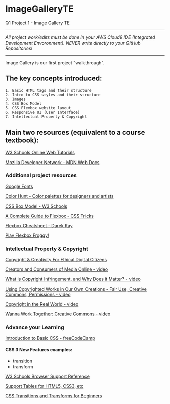 # ImageGalleryTE
Q1 Project 1 - Image Gallery TE

<hr>
<em>All project work/edits must be done in your AWS Cloud9 IDE (Integrated Development Envoronment). NEVER write directly to your GitHub Repositories!</em>
<hr>

Image Gallery is our first project "walkthrough".

## The key concepts introduced:
    1. Basic HTML tags and their structure
    2. Intro to CSS styles and their structure
    3. Images
    4. CSS Box Model
    5. CSS Flexbox website layout
    6. Responsive UI (User Interface)
    7. Intellectual Property & Copyright
    
    
## Main two resources (equivalent to a course textbook):

[W3 Schools Online Web Tutorials](https://www.w3schools.com/)

[Mozilla Developer Network - MDN Web Docs](https://developer.mozilla.org/en-US/)



### Additional project resources

[Google Fonts](https://fonts.google.com/)

[Color Hunt - Color palettes for designers and artists](https://colorhunt.co/)

[CSS Box Model - W3 Schools](https://www.w3schools.com/css/css_boxmodel.asp)
    
[A Complete Guide to Flexbox - CSS Tricks](https://css-tricks.com/snippets/css/a-guide-to-flexbox/)

[Flexbox Cheatsheet - Darek Kay](https://darekkay.com/flexbox-cheatsheet/)

[Play Flexbox Froggy!](https://flexboxfroggy.com)



### Intellectual Property & Copyright
[Copyright & Creativity For Ethical Digital Citizens](https://copyrightandcreativity.org/high-school/)

[Creators and Consumers of Media Online - video](https://youtu.be/GPNWvU_IphU)

[What is Copyright Infringement, and Why Does it Matter? - video](https://youtu.be/-tO6tJBCXp4)

[Using Copyrighted Works in Our Own Creations - Fair Use, Creative Commons, Permissions - video](https://youtu.be/1R5QccMTDMs)

[Copyright in the Real World - video](https://youtu.be/ITASCSxnBqw)

[Wanna Work Together:  Creative Commons - video](https://youtu.be/wC-m23T7cPM)



### Advance your Learning
[Introduction to Basic CSS - freeCodeCamp](https://www.freecodecamp.org/learn/responsive-web-design/basic-css/)

#### CSS 3 New Features examples:
* transition
* transform
    
[W3 Schools Browser Support Reference](https://www.w3schools.com/cssref/css3_browsersupport.asp)
    
[Support Tables for HTML5, CSS3, etc](https://caniuse.com)

[CSS Transitions and Transforms for Beginners](https://thoughtbot.com/blog/transitions-and-transforms)
